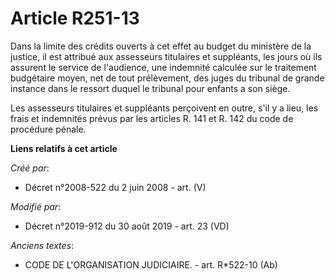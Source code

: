 # Article R251-13

Dans la limite des crédits ouverts à cet effet au budget du ministère de la justice, il est attribué aux assesseurs
titulaires et suppléants, les jours où ils assurent le service de l'audience, une indemnité calculée sur le traitement
budgétaire moyen, net de tout prélèvement, des juges du tribunal de grande instance dans le ressort duquel le tribunal pour
enfants a son siège.

Les assesseurs titulaires et suppléants perçoivent en outre, s'il y a lieu, les frais et indemnités prévus par les articles
R. 141 et R. 142 du code de procédure pénale.

**Liens relatifs à cet article**

_Créé par_:

  - Décret n°2008-522 du 2 juin 2008 - art. (V)

_Modifié par_:

  - Décret n°2019-912 du 30 août 2019 - art. 23 (VD)

_Anciens textes_:

  - CODE DE L'ORGANISATION JUDICIAIRE. - art. R*522-10 (Ab)
